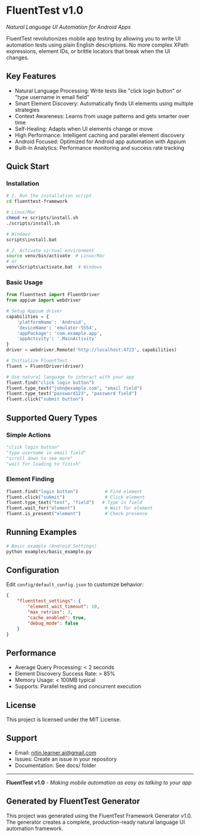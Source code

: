 # FluentTest v1.0

*Natural Language UI Automation for Android Apps*

FluentTest revolutionizes mobile app testing by allowing you to write UI automation tests using plain English descriptions. No more complex XPath expressions, element IDs, or brittle locators that break when the UI changes.

## Key Features

- Natural Language Processing: Write tests like "click login button" or "type username in email field"
- Smart Element Discovery: Automatically finds UI elements using multiple strategies
- Context Awareness: Learns from usage patterns and gets smarter over time
- Self-Healing: Adapts when UI elements change or move
- High Performance: Intelligent caching and parallel element discovery
- Android Focused: Optimized for Android app automation with Appium
- Built-in Analytics: Performance monitoring and success rate tracking

## Quick Start

### Installation

```bash
# 1. Run the installation script
cd fluenttest-framework

# Linux/Mac
chmod +x scripts/install.sh
./scripts/install.sh

# Windows
scripts\install.bat

# 2. Activate virtual environment
source venv/bin/activate  # Linux/Mac
# or
venv\Scripts\activate.bat  # Windows
```

### Basic Usage

```python
from fluenttest import FluentDriver
from appium import webdriver

# Setup Appium driver
capabilities = {
    'platformName': 'Android',
    'deviceName': 'emulator-5554',
    'appPackage': 'com.example.app',
    'appActivity': '.MainActivity'
}
driver = webdriver.Remote('http://localhost:4723', capabilities)

# Initialize FluentTest
fluent = FluentDriver(driver)

# Use natural language to interact with your app
fluent.find("click login button")
fluent.type_text("john@example.com", "email field")
fluent.type_text("password123", "password field")
fluent.click("submit button")
```

## Supported Query Types

### Simple Actions
```python
"click login button"
"type username in email field"
"scroll down to see more"
"wait for loading to finish"
```

### Element Finding
```python
fluent.find("login button")          # Find element
fluent.click("submit")               # Click element
fluent.type_text("text", "field")   # Type in field
fluent.wait_for("element")           # Wait for element
fluent.is_present("element")         # Check presence
```

## Running Examples

```bash
# Basic example (Android Settings)
python examples/basic_example.py
```

## Configuration

Edit `config/default_config.json` to customize behavior:

```json
{
    "fluenttest_settings": {
        "element_wait_timeout": 10,
        "max_retries": 3,
        "cache_enabled": true,
        "debug_mode": false
    }
}
```

## Performance

- Average Query Processing: < 2 seconds
- Element Discovery Success Rate: > 85%
- Memory Usage: < 100MB typical
- Supports: Parallel testing and concurrent execution

## License

This project is licensed under the MIT License.

## Support

- Email: nitin.learner.ai@gmail.com
- Issues: Create an issue in your repository
- Documentation: See docs/ folder

---

**FluentTest v1.0** - *Making mobile automation as easy as talking to your app*

## Generated by FluentTest Generator

This project was generated using the FluentTest Framework Generator v1.0.
The generator creates a complete, production-ready natural language UI automation framework.

